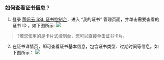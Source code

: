 ### 如何查看证书信息？
1. 登录 [腾讯云 SSL 证书控制台](https://console.cloud.tencent.com/ssl)，进入 “我的证书” 管理页面，并单击需要查看的证书 ID 。如下图所示:
![](https://main.qcloudimg.com/raw/b76820bdd7dd76f5014a38a305f4ef84.png)
>?若您使用的是卡片式控制台，您可以直接单击证书卡片。
>
2. 在证书详情页，即可查看证书基本信息，包含证书类型、过期时间等信息。如下图所示：
![](https://main.qcloudimg.com/raw/564034151f6302a6952ccde025674405.png)
